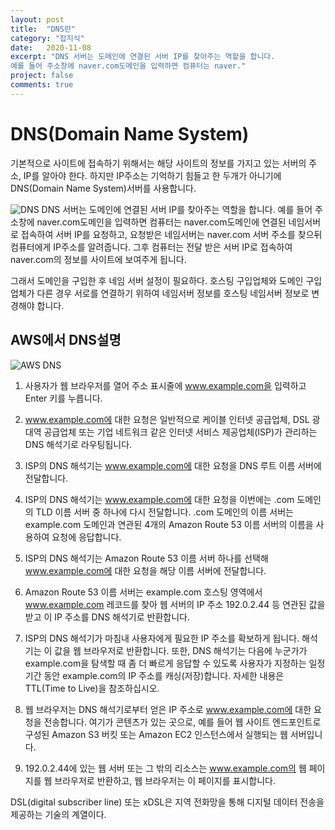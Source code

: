 ```yaml
---
layout: post
title:  "DNS란"
category: "잡지식"
date:   2020-11-08
excerpt: "DNS 서버는 도메인에 연결된 서버 IP를 찾아주는 역할을 합니다.
예를 들어 주소창에 naver.com도메인을 입력하면 컴퓨터는 naver."
project: false
comments: true
---
```


DNS(Domain Name System)
===========================

기본적으로 사이트에 접속하기 위해서는 해당 사이트의 정보를 가지고 있는 서버의 주소, IP를 알아야 한다.
하지만 IP주소는 기억하기 힘들고 한 두개가 아니기에 DNS(Domain Name System)서버를 사용합니다.

![DNS](https://mblogthumb-phinf.pstatic.net/20160111_123/hostinggodo_1452480570870mPEI6_PNG/2222.png?type=w2)
DNS 서버는 도메인에 연결된 서버 IP를 찾아주는 역할을 합니다.
예를 들어 주소창에 naver.com도메인을 입력하면 컴퓨터는 naver.com도메인에 연결된 네임서버로 접속하여 서버 IP를 요청하고, 요청받은 네임서버는 naver.com 서버 주소를 찾으뒤 컴퓨터에게 IP주소를 알려줍니다. 그후 컴퓨터는 전달 받은 서버 IP로 접속하여 naver.com의 정보를 사이트에 보여주게 됩니다.

그래서 도메인을 구입한 후 네임 서버 설정이 필요하다.
호스팅 구입업체와 도메인 구입업체가 다른 경우 서로를 연결하기 위하여 네임서버 정보를 호스팅 네임서버 정보로 변경해야 합니다.

AWS에서 DNS설명
------------------------------------------
![AWS DNS](https://d1.awsstatic.com/Route53/how-route-53-routes-traffic.8d313c7da075c3c7303aaef32e89b5d0b7885e7c.png)
1. 사용자가 웹 브라우저를 열어 주소 표시줄에 www.example.com을 입력하고 Enter 키를 누릅니다.

2. www.example.com에 대한 요청은 일반적으로 케이블 인터넷 공급업체, DSL 광대역 공급업체 또는 기업 네트워크 같은 인터넷 서비스 제공업체(ISP)가 관리하는 DNS 해석기로 라우팅됩니다.

3. ISP의 DNS 해석기는 www.example.com에 대한 요청을 DNS 루트 이름 서버에 전달합니다.

4. ISP의 DNS 해석기는 www.example.com에 대한 요청을 이번에는 .com 도메인의 TLD 이름 서버 중 하나에 다시 전달합니다. .com 도메인의 이름 서버는 example.com 도메인과 연관된 4개의 Amazon Route 53 이름 서버의 이름을 사용하여 요청에 응답합니다.

5. ISP의 DNS 해석기는 Amazon Route 53 이름 서버 하나를 선택해 www.example.com에 대한 요청을 해당 이름 서버에 전달합니다.

6. Amazon Route 53 이름 서버는 example.com 호스팅 영역에서 www.example.com 레코드를 찾아 웹 서버의 IP 주소 192.0.2.44 등 연관된 값을 받고 이 IP 주소를 DNS 해석기로 반환합니다.

7. ISP의 DNS 해석기가 마침내 사용자에게 필요한 IP 주소를 확보하게 됩니다. 해석기는 이 값을 웹 브라우저로 반환합니다. 또한, DNS 해석기는 다음에 누군가가 example.com을 탐색할 때 좀 더 빠르게 응답할 수 있도록 사용자가 지정하는 일정 기간 동안 example.com의 IP 주소를 캐싱(저장)합니다. 자세한 내용은 TTL(Time to Live)을 참조하십시오.

8. 웹 브라우저는 DNS 해석기로부터 얻은 IP 주소로 www.example.com에 대한 요청을 전송합니다. 여기가 콘텐츠가 있는 곳으로, 예를 들어 웹 사이트 엔드포인트로 구성된 Amazon S3 버킷 또는 Amazon EC2 인스턴스에서 실행되는 웹 서버입니다.

9. 192.0.2.44에 있는 웹 서버 또는 그 밖의 리소스는 www.example.com의 웹 페이지를 웹 브라우저로 반환하고, 웹 브라우저는 이 페이지를 표시합니다.

DSL(digital subscriber line) 또는 xDSL은 지역 전화망을 통해 디지털 데이터 전송을 제공하는 기술의 계열이다. 
